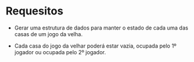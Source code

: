 #   Requesitos

* Gerar uma estrutura de dados para manter o estado de cada uma das casas de um jogo da velha.

* Cada casa do jogo da velhar poderá estar vazia, ocupada pelo 1º jogador ou ocupada pelo 2º jogador.